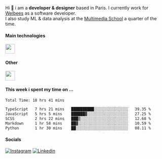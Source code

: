 Hi :wave: i am a **developer & designer** based in Paris. I currently work for [Welbees](https://www.welbees.com) as a software developer.<br /> I also study ML & data analysis at the [Multimedia School](https://www.ecole-multimedia.com/) a quarter of the time.

#### Main technologies
<img height="30" src="https://skillicons.dev/icons?i=js,ts,react,nextjs,threejs,nodejs,nestjs,laravel,mysql,git,docker" />

#### Other
<img height="30" src="https://skillicons.dev/icons?i=figma,ps,ai,ae,pr,blender,unreal,ableton" />

#### This week i spent my time on ...
<!--START_SECTION:waka-->

```txt
Total Time: 18 hrs 41 mins

TypeScript   7 hrs 21 mins   ██████████░░░░░░░░░░░░░░░   39.35 %
JavaScript   5 hrs 5 mins    ██████▓░░░░░░░░░░░░░░░░░░   27.25 %
SCSS         2 hrs 22 mins   ███▒░░░░░░░░░░░░░░░░░░░░░   12.68 %
Markdown     1 hr 58 mins    ██▓░░░░░░░░░░░░░░░░░░░░░░   10.59 %
Python       1 hr 30 mins    ██░░░░░░░░░░░░░░░░░░░░░░░   08.11 %
```

<!--END_SECTION:waka-->

#### Socials

<a href="https://www.instagram.com/maximelbv/" target="_blank">![Instagram](https://img.shields.io/badge/Instagram-E4405F?style=for-the-badge&logo=instagram&logoColor=white)</a>
<a href="https://www.linkedin.com/in/maxime-lefebvre-85b545199" target="_blank">![Linkedin](https://img.shields.io/badge/LinkedIn-0077B5?style=for-the-badge&logo=linkedin&logoColor=white)</a>
